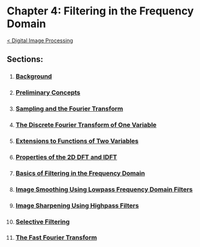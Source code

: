 # Chapter 4: Filtering in the Frequency Domain
[< Digital Image Processing](../README.md)

## Sections:

1. ### [Background](./4.1_Background.ipynb)
2. ### [Preliminary Concepts](./4.2_Preliminary-Concepts.ipynb)
3. ### [Sampling and the Fourier Transform](./4.3_Sampling-and-the-Fourier-Transform-of-Sampled-Functions.ipynb)
4. ### [The Discrete Fourier Transform of One Variable](./4.4_The-Discrete-Fourier-Transform-of-One-Variable.ipynb)
5. ### [Extensions to Functions of Two Variables](./4.5_Extensions-to-Functions-of-Two-Variables.ipynb)
6. ### [Properties of the 2D DFT and IDFT](./4.6_Properties-of-the-2D-DFT-and-IDFT.ipynb)
7. ### [Basics of Filtering in the Frequency Domain](./4.7_Basics-of-Filtering-in-the-Frequency-Domain.ipynb)
8. ### [Image Smoothing Using Lowpass Frequency Domain Filters](./4.8_Image-Smoothing-Using-Lowpass-Frequency-Domain-Filaters.ipynb)
9. ### [Image Sharpening Using Highpass Filters](./4.9_Image-Sharpening-Using-Highpass-Filters.ipynb)
10. ### [Selective Filtering](./4.10_Selective-Filtering.ipynb)
11. ### [The Fast Fourier Transform](./4.11_The-Fast-Fourier-Transform.ipynb)